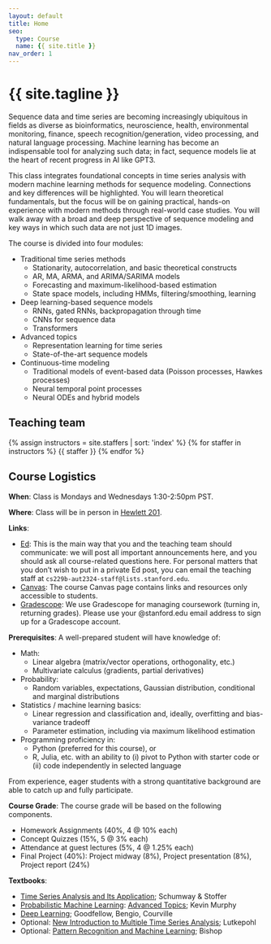 ```yaml
---
layout: default
title: Home
seo:
  type: Course
  name: {{ site.title }}
nav_order: 1
---
```


# {{ site.tagline }}

<!--{% if site.announcements %}
{{ site.announcements.last }}
[Announcements](announcements.md){: .btn .btn-outline .fs-3 }
{% endif %}-->

Sequence data and time series are becoming increasingly ubiquitous in fields as diverse as bioinformatics, neuroscience, health, environmental monitoring, finance, speech recognition/generation, video processing, and natural language processing.  Machine learning has become an indispensable tool for analyzing such data; in fact, sequence models lie at the heart of recent progress in AI like GPT3.  

This class integrates foundational concepts in time series analysis with modern machine learning methods for sequence modeling.  Connections and key differences will be highlighted.  You will learn theoretical fundamentals, but the focus will be on gaining practical, hands-on experience with modern methods through real-world case studies.  You will walk away with a broad and deep perspective of sequence modeling and key ways in which such data are not just 1D images. 

The course is divided into four modules: 
- Traditional time series methods
  - Stationarity, autocorrelation, and basic theoretical constructs
  - AR, MA, ARMA, and ARIMA/SARIMA models
  - Forecasting and maximum-likelihood-based estimation
  - State space models, including HMMs, filtering/smoothing, learning
- Deep learning-based sequence models
  - RNNs, gated RNNs, backpropagation through time
  - CNNs for sequence data
  - Transformers
- Advanced topics
  - Representation learning for time series
  - State-of-the-art sequence models
- Continuous-time modeling
  - Traditional models of event-based data (Poisson processes, Hawkes processes)
  - Neural temporal point processes
  - Neural ODEs and hybrid models

## Teaching team

{% assign instructors = site.staffers | sort: 'index' %}
{% for staffer in instructors %}
{{ staffer }}
{% endfor %}

## Course Logistics

**When**: Class is Mondays and Wednesdays 1:30-2:50pm PST.

**Where**: Class will be in person in [Hewlett 201](https://campus-map.stanford.edu/?srch=Hewlett201).

**Links**:
- [Ed](https://edstem.org/us/courses/45827/discussion/):
  This is the main way that you and the teaching team should communicate: we will post all important announcements here, and you should ask all course-related questions here. For personal matters that you don’t wish to put in a private Ed post, you can email the teaching staff at `cs229b-aut2324-staff@lists.stanford.edu`.
- [Canvas](https://canvas.stanford.edu/courses/180581): The course Canvas page contains links and resources only accessible to students.
- [Gradescope](https://www.gradescope.com/courses/598920): We use Gradescope
  for managing coursework (turning in, returning grades).  Please use your
  @stanford.edu email address to sign up for a Gradescope account.

**Prerequisites**: A well-prepared student will have knowledge of:
  * Math:
    * Linear algebra (matrix/vector operations, orthogonality, etc.)
    * Multivariate calculus (gradients, partial derivatives)
  * Probability:
    * Random variables, expectations, Gaussian distribution, conditional and marginal distributions
  * Statistics / machine learning basics:
    * Linear regression and classification and, ideally, overfitting and bias-variance tradeoff
    * Parameter estimation, including via maximum likelihood estimation
  * Programming proficiency in:
    * Python (preferred for this course), or
    * R, Julia, etc. with an ability to (i) pivot to Python with starter code or (ii) code independently in selected language

From experience, eager students with a strong quantitative background are able to catch up and fully participate.  

**Course Grade**: The course grade will be based on the following components.

- Homework Assignments (40%, 4 @ 10% each)
- Concept Quizzes (15%, 5 @ 3% each)
- Attendance at guest lectures (5%, 4 @ 1.25% each)
- Final Project (40%): Project midway (8%), Project presentation (8%), Project report (24%)

**Textbooks**:
- [Time Series Analysis and Its Application](https://link.springer.com/book/10.1007/978-3-319-52452-8); Schumway & Stoffer
- [Probabilistic Machine Learning](https://probml.github.io/pml-book/): [Advanced Topics](https://probml.github.io/pml-book/book2.html); Kevin Murphy
- [Deep Learning](https://www.deeplearningbook.org/contents/rnn.html); Goodfellow, Bengio, Courville
- Optional: [New Introduction to Multiple Time Series Analysis](https://link.springer.com/book/10.1007/978-3-540-27752-1); Lutkepohl
- Optional: [Pattern Recognition and Machine Learning](https://www.microsoft.com/en-us/research/uploads/prod/2006/01/Bishop-Pattern-Recognition-and-Machine-Learning-2006.pdf); Bishop
